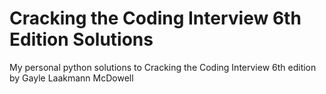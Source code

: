 # Cracking the Coding Interview 6th Edition Solutions

My personal python solutions to Cracking the Coding Interview 6th edition by Gayle Laakmann McDowell

